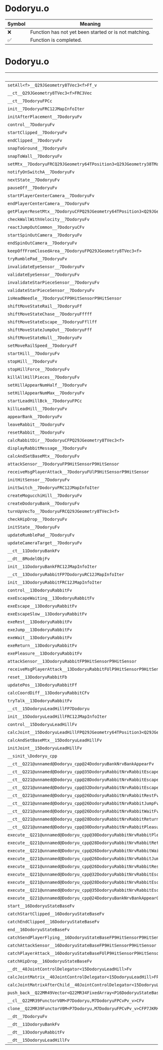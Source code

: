 # Dodoryu.o
| Symbol | Meaning 
| ------------- | ------------- 
| :x: | Function has not yet been started or is not matching. 
| :white_check_mark: | Function is completed. 


# Dodoryu.o
| Symbol | Decompiled? |
| ------------- | ------------- |
| `setAll<f>__Q29JGeometry8TVec3<f>Ff_v` | :x: |
| `__ct__Q29JGeometry8TVec3<f>FRC3Vec` | :x: |
| `__ct__7DodoryuFPCc` | :x: |
| `init__7DodoryuFRC12JMapInfoIter` | :x: |
| `initAfterPlacement__7DodoryuFv` | :x: |
| `control__7DodoryuFv` | :x: |
| `startClipped__7DodoryuFv` | :x: |
| `endClipped__7DodoryuFv` | :x: |
| `snapToGround__7DodoryuFv` | :x: |
| `snapToWall__7DodoryuFv` | :x: |
| `setMtx__7DodoryuFRCQ29JGeometry64TPosition3<Q29JGeometry38TMatrix34<Q29JGeometry13SMatrix34C<f>>>` | :x: |
| `notifyOnSwitchA__7DodoryuFv` | :x: |
| `nextState__7DodoryuFv` | :x: |
| `pauseOff__7DodoryuFv` | :x: |
| `startPlayerCenterCamera__7DodoryuFv` | :x: |
| `endPlayerCenterCamera__7DodoryuFv` | :x: |
| `getPlayerResetMtx__7DodoryuCFPQ29JGeometry64TPosition3<Q29JGeometry38TMatrix34<Q29JGeometry13SMatrix34C<f>>>Ul` | :x: |
| `checkWallWithVelocity__7DodoryuFv` | :x: |
| `reactJumpOutCommon__7DodoryuCFv` | :x: |
| `startSpinOutCamera__7DodoryuFv` | :x: |
| `endSpinOutCamera__7DodoryuFv` | :x: |
| `keepOffFromClosedArea__7DodoryuFPQ29JGeometry8TVec3<f>` | :x: |
| `tryRumblePad__7DodoryuFv` | :x: |
| `invalidateEyeSensor__7DodoryuFv` | :x: |
| `validateEyeSensor__7DodoryuFv` | :x: |
| `invalidateStarPieceSensor__7DodoryuFv` | :x: |
| `validateStarPieceSensor__7DodoryuFv` | :x: |
| `isHeadNeedle__7DodoryuCFP9HitSensorP9HitSensor` | :x: |
| `shiftMoveStateRail__7DodoryuFf` | :x: |
| `shiftMoveStateChase__7DodoryuFffff` | :x: |
| `shiftMoveStateEscape__7DodoryuFfllff` | :x: |
| `shiftMoveStateJumpOut__7DodoryuFff` | :x: |
| `shiftMoveStateNull__7DodoryuFv` | :x: |
| `setMoveRailSpeed__7DodoryuFf` | :x: |
| `startHill__7DodoryuFv` | :x: |
| `stopHill__7DodoryuFv` | :x: |
| `stopHillForce__7DodoryuFv` | :x: |
| `killAllHillPieces__7DodoryuFv` | :x: |
| `setHillAppearNumHalf__7DodoryuFv` | :x: |
| `setHillAppearNumMax__7DodoryuFv` | :x: |
| `startLeadHillBck__7DodoryuFPCc` | :x: |
| `killLeadHill__7DodoryuFv` | :x: |
| `appearBank__7DodoryuFv` | :x: |
| `leaveRabbit__7DodoryuFv` | :x: |
| `resetRabbit__7DodoryuFv` | :x: |
| `calcRabbitDir__7DodoryuCFPQ29JGeometry8TVec3<f>` | :x: |
| `displayRabbitMessage__7DodoryuFv` | :x: |
| `calcAndSetBaseMtx__7DodoryuFv` | :x: |
| `attackSensor__7DodoryuFP9HitSensorP9HitSensor` | :x: |
| `receiveMsgPlayerAttack__7DodoryuFUlP9HitSensorP9HitSensor` | :x: |
| `initHitSensor__7DodoryuFv` | :x: |
| `initSwitch__7DodoryuFRC12JMapInfoIter` | :x: |
| `createMogucchiHill__7DodoryuFv` | :x: |
| `createDodoryuBank__7DodoryuFv` | :x: |
| `turnUpVecTo__7DodoryuFRCQ29JGeometry8TVec3<f>` | :x: |
| `checkHipDrop__7DodoryuFv` | :x: |
| `initState__7DodoryuFv` | :x: |
| `updateRumblePad__7DodoryuFv` | :x: |
| `updateCameraTarget__7DodoryuFv` | :x: |
| `__ct__11DodoryuBankFv` | :x: |
| `__dt__8ModelObjFv` | :x: |
| `init__11DodoryuBankFRC12JMapInfoIter` | :x: |
| `__ct__13DodoryuRabbitFP7DodoryuRC12JMapInfoIter` | :x: |
| `init__13DodoryuRabbitFRC12JMapInfoIter` | :x: |
| `control__13DodoryuRabbitFv` | :x: |
| `exeEscapeWaiting__13DodoryuRabbitFv` | :x: |
| `exeEscape__13DodoryuRabbitFv` | :x: |
| `exeEscapeSlow__13DodoryuRabbitFv` | :x: |
| `exeRest__13DodoryuRabbitFv` | :x: |
| `exeJump__13DodoryuRabbitFv` | :x: |
| `exeWait__13DodoryuRabbitFv` | :x: |
| `exeReturn__13DodoryuRabbitFv` | :x: |
| `exePleasure__13DodoryuRabbitFv` | :x: |
| `attackSensor__13DodoryuRabbitFP9HitSensorP9HitSensor` | :x: |
| `receiveMsgPlayerAttack__13DodoryuRabbitFUlP9HitSensorP9HitSensor` | :x: |
| `reset__13DodoryuRabbitFb` | :x: |
| `updatePos__13DodoryuRabbitFf` | :x: |
| `calcCoordDiff__13DodoryuRabbitCFv` | :x: |
| `tryTalk__13DodoryuRabbitFv` | :x: |
| `__ct__15DodoryuLeadHillFP7Dodoryu` | :x: |
| `init__15DodoryuLeadHillFRC12JMapInfoIter` | :x: |
| `control__15DodoryuLeadHillFv` | :x: |
| `calcJoint__15DodoryuLeadHillFPQ29JGeometry64TPosition3<Q29JGeometry38TMatrix34<Q29JGeometry13SMatrix34C<f>>>RC19JointControllerInfo` | :x: |
| `calcAndSetBaseMtx__15DodoryuLeadHillFv` | :x: |
| `initJoint__15DodoryuLeadHillFv` | :x: |
| `__sinit_\Dodoryu_cpp` | :x: |
| `__ct__Q221@unnamed@Dodoryu_cpp@24DodoryuBankNrvBankAppearFv` | :x: |
| `__ct__Q221@unnamed@Dodoryu_cpp@35DodoryuRabbitNrvRabbitEscapeWaitingFv` | :x: |
| `__ct__Q221@unnamed@Dodoryu_cpp@28DodoryuRabbitNrvRabbitEscapeFv` | :x: |
| `__ct__Q221@unnamed@Dodoryu_cpp@32DodoryuRabbitNrvRabbitEscapeSlowFv` | :x: |
| `__ct__Q221@unnamed@Dodoryu_cpp@26DodoryuRabbitNrvRabbitRestFv` | :x: |
| `__ct__Q221@unnamed@Dodoryu_cpp@26DodoryuRabbitNrvRabbitJumpFv` | :x: |
| `__ct__Q221@unnamed@Dodoryu_cpp@26DodoryuRabbitNrvRabbitWaitFv` | :x: |
| `__ct__Q221@unnamed@Dodoryu_cpp@28DodoryuRabbitNrvRabbitReturnFv` | :x: |
| `__ct__Q221@unnamed@Dodoryu_cpp@30DodoryuRabbitNrvRabbitPleasureFv` | :x: |
| `execute__Q221@unnamed@Dodoryu_cpp@30DodoryuRabbitNrvRabbitPleasureCFP5Spine` | :x: |
| `execute__Q221@unnamed@Dodoryu_cpp@28DodoryuRabbitNrvRabbitReturnCFP5Spine` | :x: |
| `execute__Q221@unnamed@Dodoryu_cpp@26DodoryuRabbitNrvRabbitWaitCFP5Spine` | :x: |
| `execute__Q221@unnamed@Dodoryu_cpp@26DodoryuRabbitNrvRabbitJumpCFP5Spine` | :x: |
| `execute__Q221@unnamed@Dodoryu_cpp@26DodoryuRabbitNrvRabbitRestCFP5Spine` | :x: |
| `execute__Q221@unnamed@Dodoryu_cpp@32DodoryuRabbitNrvRabbitEscapeSlowCFP5Spine` | :x: |
| `execute__Q221@unnamed@Dodoryu_cpp@28DodoryuRabbitNrvRabbitEscapeCFP5Spine` | :x: |
| `execute__Q221@unnamed@Dodoryu_cpp@35DodoryuRabbitNrvRabbitEscapeWaitingCFP5Spine` | :x: |
| `execute__Q221@unnamed@Dodoryu_cpp@24DodoryuBankNrvBankAppearCFP5Spine` | :x: |
| `start__16DodoryuStateBaseFv` | :x: |
| `catchStartClipped__16DodoryuStateBaseFv` | :x: |
| `catchEndClipped__16DodoryuStateBaseFv` | :x: |
| `end__16DodoryuStateBaseFv` | :x: |
| `catchSendPlayerFlying__16DodoryuStateBaseFP9HitSensorP9HitSensor` | :x: |
| `catchAttackSensor__16DodoryuStateBaseFP9HitSensorP9HitSensor` | :x: |
| `catchPlayerAttack__16DodoryuStateBaseFUlP9HitSensorP9HitSensor` | :x: |
| `catchHipDrop__16DodoryuStateBaseFv` | :x: |
| `__dt__40JointControlDelegator<15DodoryuLeadHill>Fv` | :x: |
| `calcJointMatrix__40JointControlDelegator<15DodoryuLeadHill>FPQ29JGeometry64TPosition3<Q29JGeometry38TMatrix34<Q29JGeometry13SMatrix34C<f>>>RC19JointControllerInfo` | :x: |
| `calcJointMatrixAfterChild__40JointControlDelegator<15DodoryuLeadHill>FPQ29JGeometry64TPosition3<Q29JGeometry38TMatrix34<Q29JGeometry13SMatrix34C<f>>>RC19JointControllerInfo` | :x: |
| `push_back__Q22MR49Vector<Q22MR34FixedArray<P16DodoryuStateBase,16>>FRCP16DodoryuStateBase` | :x: |
| `__cl__Q22MR39FunctorV0M<P7Dodoryu,M7DodoryuFPCvPv_v>CFv` | :x: |
| `clone__Q22MR39FunctorV0M<P7Dodoryu,M7DodoryuFPCvPv_v>CFP7JKRHeap` | :x: |
| `__dt__7DodoryuFv` | :x: |
| `__dt__11DodoryuBankFv` | :x: |
| `__dt__13DodoryuRabbitFv` | :x: |
| `__dt__15DodoryuLeadHillFv` | :x: |
